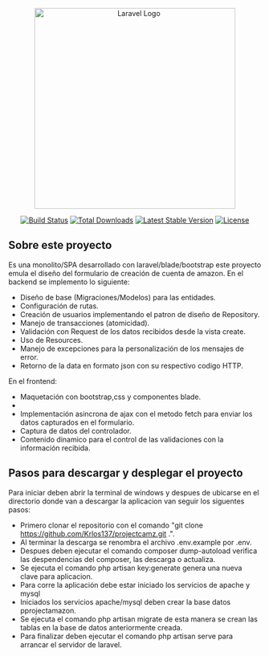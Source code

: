 <p align="center"><a href="https://laravel.com" target="_blank"><img src="https://raw.githubusercontent.com/laravel/art/master/logo-lockup/5%20SVG/2%20CMYK/1%20Full%20Color/laravel-logolockup-cmyk-red.svg" width="400" alt="Laravel Logo"></a></p>

<p align="center">
<a href="https://github.com/laravel/framework/actions"><img src="https://github.com/laravel/framework/workflows/tests/badge.svg" alt="Build Status"></a>
<a href="https://packagist.org/packages/laravel/framework"><img src="https://img.shields.io/packagist/dt/laravel/framework" alt="Total Downloads"></a>
<a href="https://packagist.org/packages/laravel/framework"><img src="https://img.shields.io/packagist/v/laravel/framework" alt="Latest Stable Version"></a>
<a href="https://packagist.org/packages/laravel/framework"><img src="https://img.shields.io/packagist/l/laravel/framework" alt="License"></a>
</p>

## Sobre este proyecto

Es una monolito/SPA desarrollado con laravel/blade/bootstrap este proyecto emula el diseño del formulario de creación de cuenta de amazon. En el backend se implemento lo siguiente:

- Diseño de base (Migraciones/Modelos) para las entidades.
- Configuración de rutas.
- Creación de usuarios implementando el patron de diseño de Repository.
- Manejo de transacciones (atomicidad).
- Validación con Request de los datos recibidos desde la vista create.
- Uso de Resources.
- Manejo de excepciones para la personalización de los mensajes de error. 
- Retorno de la data en formato json con su respectivo codigo HTTP.

En el frontend:

- Maquetación con bootstrap,css y componentes blade.
- 
- Implementación asincrona de ajax con el metodo fetch para enviar los datos capturados en el formulario.
- Captura de datos del controlador.
- Contenido dinamico para el control de las validaciones con la información recibida.

## Pasos para descargar y desplegar el proyecto

Para iniciar deben abrir la terminal de windows y despues de ubicarse en el directorio donde van a descargar la aplicacion van seguir los siguentes pasos:  

- Primero clonar el repositorio con el comando "git clone https://github.com/Krlos137/projectcamz.git .".
- Al terminar la descarga se renombra el archivo .env.example por .env.
- Despues deben ejecutar el comando composer dump-autoload verifica las despendencias del composer, las descarga o actualiza.
- Se ejecuta el comando php artisan key:generate genera una nueva clave para aplicacion.
- Para corre la aplicación debe estar iniciado los servicios de apache y mysql
- Iniciados los servicios apache/mysql deben crear la base datos pprojectamazon.
- Se ejecuta el comando php artisan migrate de esta manera se crean las tablas en la base de datos anteriormente creada.
- Para finalizar deben ejecutar el comando php artisan serve para arrancar el servidor de laravel. 